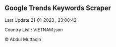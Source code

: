 

## Google Trends Keywords Scraper 
 
Last Update 21-01-2023 , 23:00:42

Country List :
VIETNAM.json



© Abdul Muttaqin 
